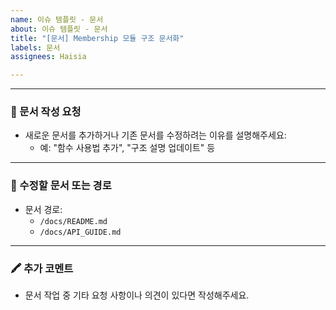 ```yaml
---
name: 이슈 템플릿 - 문서
about: 이슈 템플릿 - 문서
title: "[문서] Membership 모듈 구조 문서화"
labels: 문서
assignees: Haisia

---
```


---

### 📘 문서 작성 요청
- 새로운 문서를 추가하거나 기존 문서를 수정하려는 이유를 설명해주세요:
  - 예: "함수 사용법 추가", "구조 설명 업데이트" 등 

---

### 📂 수정할 문서 또는 경로
- 문서 경로: 
  - `/docs/README.md`
  - `/docs/API_GUIDE.md`

---

### 🖍 추가 코멘트
- 문서 작업 중 기타 요청 사항이나 의견이 있다면 작성해주세요.
